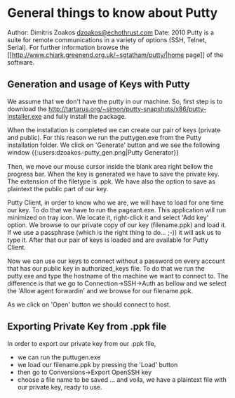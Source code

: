 # General things to know about Putty
Author: Dimitris Zoakos <dzoakos@echothrust.com>
Date: 2010
Putty is a suite for remote communications in a variety of options (SSH, Telnet, Serial). For further information browse the [[http://www.chiark.greenend.org.uk/~sgtatham/putty/|home page]] of the software.

## Generation and usage of Keys with Putty
We assume that we don't have the putty in our machine. So, first step is to
download the http://tartarus.org/~simon/putty-snapshots/x86/putty-installer.exe and fully install the package.

When the installation is completed we can create our pair of keys (private and
public).
For this reason we run the puttygen.exe from the Putty installation folder.
We click on 'Generate' button and we see the following window
{{:users:dzoakos:notes:putty_gen.png|Putty Generator}}

Then, we move our mouse cursor inside the blank area right bellow the progress bar. When the key is generated we have to save the private key. The extension of the filetype is .ppk. We have also the option to save as plaintext the public part of our key.

Putty Client, in order to know who we are, we will have to load for one time our key. To do that we have to run the pageant.exe. This application will run minimized on tray icon. We locate it, right-click it and select 'Add key' option. We browse to our private copy of our key (filename.ppk) and load it. If we use a passphrase (which is the right thing to do... ;-)) it will ask us to type it. After that our pair of keys is loaded and are available for Putty Client.

Now we can use our keys to connect without a password on every account that has our public key in authorized_keys file. To do that we run the putty.exe and type the hostname of the machine we want to connect to. The difference is that we go to Connection->SSH->Auth as bellow and we select the 'Allow agent forwardin' and we browse for our filename.ppk.

As we click on 'Open' button we should connect to host.

## Exporting Private Key from .ppk file
In order to export our private key from our .ppk file,
* we can run the puttugen.exe
* we load our filename.ppk by pressing the 'Load' button
* then go to Conversions->Export OpenSSH key
* choose a file name to be saved
... and voila, we have a plaintext file with our private key, ready to use.

